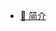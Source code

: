 
- [🚩  简介](snk/README.md)

<!-- - 📃 信息
  - [新闻](/信息/新闻.md)
  - [订阅](/信息/订阅.md)
  - [社区](/信息/community.md)
  - [充电](/信息/充电.md)  
- 📁 资料
  - [学术](/zy/xs.md)
  - [书籍](/zy/books.md)
  - [视频](/zy/视频.md)
  - [音乐](/zy/音乐.md)
  - [图片](/zy/图片.md)
  - [分享](/zy/share.md)
- ⚙️ 工具
  - [搜索](/tools/s&d.md)
  - [利刃](tools/利刃.md)
  - [辅助](/tools/辅助.md)
  - [软件](/tools/软件.md)
  - [导航](tools/导航.md)
- 👋 研学
  - [开端](研学/开端.md)  
  - [图书馆](研学/图书馆.md)  
- 🚲️ 车库
  - [博客](/肩膀/博客.md)
  - [电子书](/车库/电子书.md)
  - [仓库](/车库/仓库.md)
  - [github sf](/车库/gifs.md) -->
